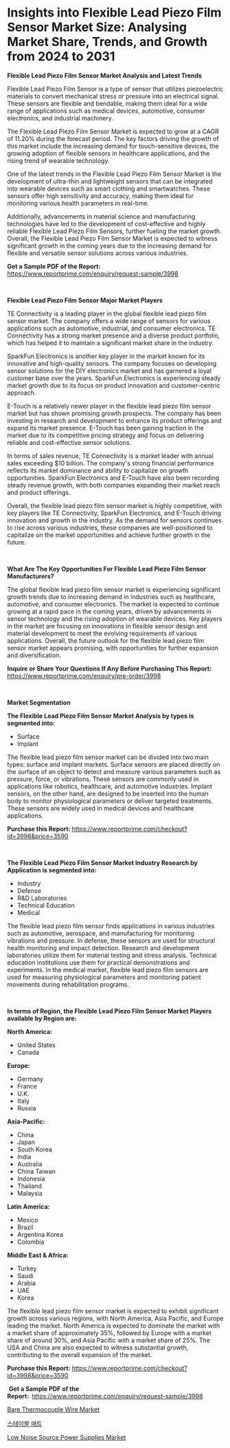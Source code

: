 <p><h1>Insights into Flexible Lead Piezo Film Sensor Market Size: Analysing Market Share, Trends, and Growth from 2024 to 2031</h1></p><p><strong>Flexible Lead Piezo Film Sensor Market Analysis and Latest Trends</strong></p>
<p><p>Flexible Lead Piezo Film Sensor is a type of sensor that utilizes piezoelectric materials to convert mechanical stress or pressure into an electrical signal. These sensors are flexible and bendable, making them ideal for a wide range of applications such as medical devices, automotive, consumer electronics, and industrial machinery.</p><p>The Flexible Lead Piezo Film Sensor Market is expected to grow at a CAGR of 11.20% during the forecast period. The key factors driving the growth of this market include the increasing demand for touch-sensitive devices, the growing adoption of flexible sensors in healthcare applications, and the rising trend of wearable technology.</p><p>One of the latest trends in the Flexible Lead Piezo Film Sensor Market is the development of ultra-thin and lightweight sensors that can be integrated into wearable devices such as smart clothing and smartwatches. These sensors offer high sensitivity and accuracy, making them ideal for monitoring various health parameters in real-time.</p><p>Additionally, advancements in material science and manufacturing technologies have led to the development of cost-effective and highly reliable Flexible Lead Piezo Film Sensors, further fueling the market growth. Overall, the Flexible Lead Piezo Film Sensor Market is expected to witness significant growth in the coming years due to the increasing demand for flexible and versatile sensor solutions across various industries.</p></p>
<p><strong>Get a Sample PDF of the Report:&nbsp;</strong> <a href="https://www.reportprime.com/enquiry/request-sample/3998">https://www.reportprime.com/enquiry/request-sample/3998</a></p>
<p>&nbsp;</p>
<p><strong>Flexible Lead Piezo Film Sensor Major Market Players</strong></p>
<p><p>TE Connectivity is a leading player in the global flexible lead piezo film sensor market. The company offers a wide range of sensors for various applications such as automotive, industrial, and consumer electronics. TE Connectivity has a strong market presence and a diverse product portfolio, which has helped it to maintain a significant market share in the industry.</p><p>SparkFun Electronics is another key player in the market known for its innovative and high-quality sensors. The company focuses on developing sensor solutions for the DIY electronics market and has garnered a loyal customer base over the years. SparkFun Electronics is experiencing steady market growth due to its focus on product innovation and customer-centric approach.</p><p>E-Touch is a relatively newer player in the flexible lead piezo film sensor market but has shown promising growth prospects. The company has been investing in research and development to enhance its product offerings and expand its market presence. E-Touch has been gaining traction in the market due to its competitive pricing strategy and focus on delivering reliable and cost-effective sensor solutions.</p><p>In terms of sales revenue, TE Connectivity is a market leader with annual sales exceeding $10 billion. The company's strong financial performance reflects its market dominance and ability to capitalize on growth opportunities. SparkFun Electronics and E-Touch have also been recording steady revenue growth, with both companies expanding their market reach and product offerings.</p><p>Overall, the flexible lead piezo film sensor market is highly competitive, with key players like TE Connectivity, SparkFun Electronics, and E-Touch driving innovation and growth in the industry. As the demand for sensors continues to rise across various industries, these companies are well-positioned to capitalize on the market opportunities and achieve further growth in the future.</p></p>
<p>&nbsp;</p>
<p><strong>What Are The Key Opportunities For Flexible Lead Piezo Film Sensor Manufacturers?</strong></p>
<p><p>The global flexible lead piezo film sensor market is experiencing significant growth trends due to increasing demand in industries such as healthcare, automotive, and consumer electronics. The market is expected to continue growing at a rapid pace in the coming years, driven by advancements in sensor technology and the rising adoption of wearable devices. Key players in the market are focusing on innovations in flexible sensor design and material development to meet the evolving requirements of various applications. Overall, the future outlook for the flexible lead piezo film sensor market appears promising, with opportunities for further expansion and diversification.</p></p>
<p><strong>Inquire or Share Your Questions If Any Before Purchasing This Report:</strong> <a href="https://www.reportprime.com/enquiry/pre-order/3998">https://www.reportprime.com/enquiry/pre-order/3998</a></p>
<p>&nbsp;</p>
<p><strong>Market Segmentation</strong></p>
<p><strong>The Flexible Lead Piezo Film Sensor Market Analysis by types is segmented into:</strong></p>
<p><ul><li>Surface</li><li>Implant</li></ul></p>
<p><p>The flexible lead piezo film sensor market can be divided into two main types: surface and implant markets. Surface sensors are placed directly on the surface of an object to detect and measure various parameters such as pressure, force, or vibrations. These sensors are commonly used in applications like robotics, healthcare, and automotive industries. Implant sensors, on the other hand, are designed to be inserted into the human body to monitor physiological parameters or deliver targeted treatments. These sensors are widely used in medical devices and healthcare applications.</p></p>
<p><strong>Purchase this Report:&nbsp;</strong><a href="https://www.reportprime.com/checkout?id=3998&price=3590">https://www.reportprime.com/checkout?id=3998&price=3590</a></p>
<p>&nbsp;</p>
<p><strong>The Flexible Lead Piezo Film Sensor Market Industry Research by Application is segmented into:</strong></p>
<p><ul><li>Industry</li><li>Defense</li><li>R&D Laboratories</li><li>Technical Education</li><li>Medical</li></ul></p>
<p><p>The flexible lead piezo film sensor finds applications in various industries such as automotive, aerospace, and manufacturing for monitoring vibrations and pressure. In defense, these sensors are used for structural health monitoring and impact detection. Research and development laboratories utilize them for material testing and stress analysis. Technical education institutions use them for practical demonstrations and experiments. In the medical market, flexible lead piezo film sensors are used for measuring physiological parameters and monitoring patient movements during rehabilitation programs.</p></p>
<p>&nbsp;</p>
<p><strong>In terms of Region, the Flexible Lead Piezo Film Sensor Market Players available by Region are:</strong></p>
<p>
    <p> <strong> North America: </strong>
        <ul>
            <li>United States</li>
            <li>Canada</li>
        </ul>
        </p> 
    <p> <strong> Europe: </strong>
        <ul>
            <li>Germany</li>
            <li>France</li>
            <li>U.K.</li>
            <li>Italy</li>
            <li>Russia</li>
        </ul>
        </p> 
    <p> <strong> Asia-Pacific: </strong>
        <ul>
            <li>China</li>
            <li>Japan</li>
            <li>South Korea</li>
            <li>India</li>
            <li>Australia</li>
            <li>China Taiwan</li>
            <li>Indonesia</li>
            <li>Thailand</li>
            <li>Malaysia</li>
        </ul>
        </p> 
    <p> <strong> Latin America: </strong>
        <ul>
            <li>Mexico</li>
            <li>Brazil</li>
            <li>Argentina Korea</li>
            <li>Colombia</li>
        </ul>
        </p> 
    <p> <strong> Middle East & Africa: </strong>
        <ul>
            <li>Turkey</li>
            <li>Saudi</li>
            <li>Arabia</li>
            <li>UAE</li>
            <li>Korea</li>
        </ul>
    </p>
    </p>
<p><p>The flexible lead piezo film sensor market is expected to exhibit significant growth across various regions, with North America, Asia Pacific, and Europe leading the market. North America is expected to dominate the market with a market share of approximately 35%, followed by Europe with a market share of around 30%, and Asia Pacific with a market share of 25%. The USA and China are also expected to witness substantial growth, contributing to the overall expansion of the market.</p></p>
<p><strong>Purchase this Report: </strong><a href="https://www.reportprime.com/checkout?id=3998&price=3590">https://www.reportprime.com/checkout?id=3998&price=3590</a></p>
<p>&nbsp;<strong>Get a Sample PDF of the Report:&nbsp;&nbsp;</strong><a href="https://www.reportprime.com/enquiry/request-sample/3998">https://www.reportprime.com/enquiry/request-sample/3998</a></p>
<p><strong></strong></p>
<p><p><a href="https://copper-carbon-84f.notion.site/Bare-Thermocouple-Wire-Market-Research-Report-The-Key-To-Successful-Business-Strategy-Forecasted-fo-11c81570df1d47c8b6c71e5795ce52d2">Bare Thermocouple Wire Market</a></p><p><a href="https://github.com/rsg307664904/Market-Research-Report-List-1/blob/main/522342113873.md">스테이블 매트</a></p><p><a href="https://github.com/AKSHATREPORTPRIME/Market-Research-Report-List-4/blob/main/low-noise-source-power-supplies-market.md">Low Noise Source Power Supplies Market</a></p></p>
